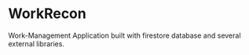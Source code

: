 # WorkRecon
 Work-Management Application built with firestore database and several external libraries.
